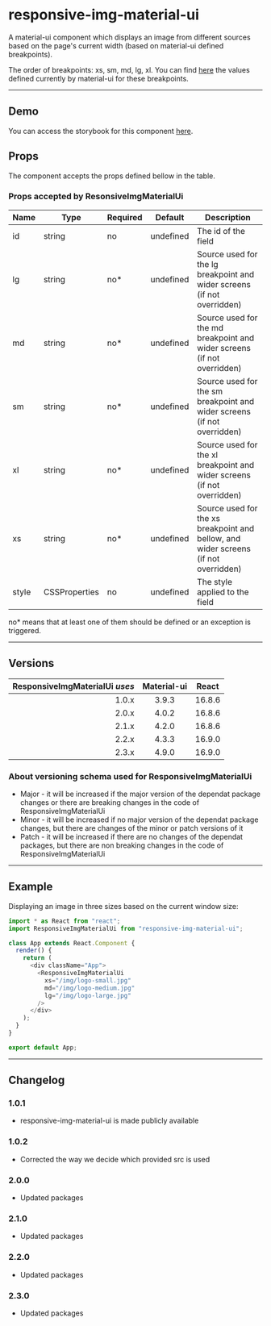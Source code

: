 # responsive-img-material-ui

A material-ui component which displays an image from different sources based on the page's current width (based on material-ui defined breakpoints).

The order of breakpoints: xs, sm, md, lg, xl. You can find [here](https://material-ui.com/layout/breakpoints) the values defined currently by material-ui for these breakpoints. 

---

## Demo

You can access the storybook for this component [here](https://iulian-radu-at.github.io/responsive-img-material-ui/).

## Props

The component accepts the props defined bellow in the table.

### Props accepted by ResonsiveImgMaterialUi

| Name  | Type          | Required | Default   | Description                                                                         |
|-------|---------------|----------|-----------|-------------------------------------------------------------------------------------|
| id    | string        | no       | undefined | The id of the field                                                                 |
| lg    | string        | no*      | undefined | Source used for the lg breakpoint and wider screens (if not overridden)             |
| md    | string        | no*      | undefined | Source used for the md breakpoint and wider screens (if not overridden)             |
| sm    | string        | no*      | undefined | Source used for the sm breakpoint and wider screens (if not overridden)             |
| xl    | string        | no*      | undefined | Source used for the xl breakpoint and wider screens (if not overridden)             |
| xs    | string        | no*      | undefined | Source used for the xs breakpoint and bellow, and wider screens (if not overridden) |
| style | CSSProperties | no       | undefined | The style applied to the field                                                      |

no* means that at least one of them should be defined or an exception is triggered.

---

## Versions

| ResponsiveImgMaterialUi _uses_ | Material-ui | React  |
|-------------------------------:|:-----------:|:------:|
|                          1.0.x |    3.9.3    | 16.8.6 |
|                          2.0.x |    4.0.2    | 16.8.6 |
|                          2.1.x |    4.2.0    | 16.8.6 |
|                          2.2.x |    4.3.3    | 16.9.0 |
|                          2.3.x |    4.9.0    | 16.9.0 |

### About versioning schema used for ResponsiveImgMaterialUi

- Major - it will be increased if the major version of the dependat package changes or there are breaking changes in the code of ResponsiveImgMaterialUi
- Minor - it will be increased if no major version of the dependat package changes, but there are changes of the minor or patch versions of it
- Patch - it will be increased if there are no changes of the dependat packages, but there are non breaking changes in the code of ResponsiveImgMaterialUi

---

## Example

Displaying an image in three sizes based on the current window size:

```js
import * as React from "react";
import ResponsiveImgMaterialUi from "responsive-img-material-ui";

class App extends React.Component {
  render() {
    return (
      <div className="App">
        <ResponsiveImgMaterialUi
          xs="/img/logo-small.jpg"
          md="/img/logo-medium.jpg"
          lg="/img/logo-large.jpg"
        />
      </div>
    );
  }
}

export default App;
```

---

## Changelog

### 1.0.1

- responsive-img-material-ui is made publicly available

### 1.0.2

- Corrected the way we decide which provided src is used

### 2.0.0

- Updated packages

### 2.1.0

- Updated packages

### 2.2.0

- Updated packages

### 2.3.0

- Updated packages
